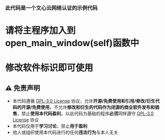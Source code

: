 ### 此代码是一个文心云网络认证的示例代码
# 请将主程序加入到open_main_window(self)函数中
# 修改软件标识即可使用

## :warning: 免责声明
- 本代码遵循 [GPL-3.0 License](https://github.com/SJYssr/WXY_WebApi/blob/main/LICENSE) 协议，允许**开源/免费使用和引用/修改/衍生代码的开源/免费使用**，不允许**修改和衍生的代码作为闭源的商业软件发布和销售**，禁止**使用本代码盈利**，以此代码为基础的程序**必须**同样遵守 [GPL-3.0 License](https://github.com/SJYssr/WXY_WebApi/blob/main/LICENSE) 协议
- 本代码仅用于**学习讨论**，禁止**用于盈利**
- 他人或组织使用本代码进行的任何**违法行为**与本人无关
